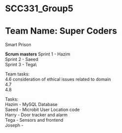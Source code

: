# SCC331_Group5
# Team Name: Super Coders
Smart Prison

**Scrum masters**
Sprint 1 - Hazim\
Sprint 2 - Saeed\
Sprint 3 - Tega\

Team tasks:\
4.6  consideration of ethical issues related to domain\
4.7\
4.8

Tasks:\
Hazim -  MySQL Database\
Saeed - Microbit User Location code\
Harry - Door tracker and alarm\
Tega - Sensors and frontend\
Joseph -

